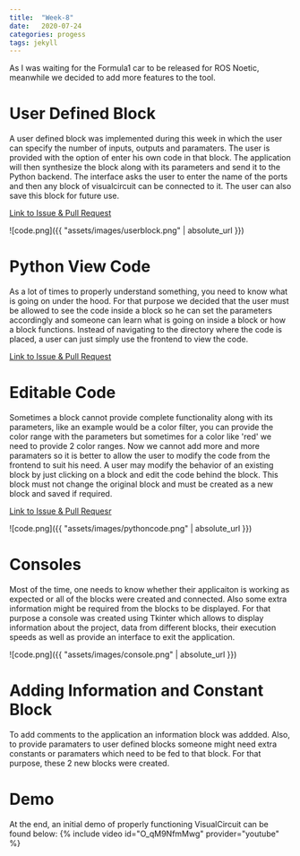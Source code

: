 ```yaml
---
title:  "Week-8"
date:   2020-07-24
categories: progess
tags: jekyll
---
```


As I was waiting for the Formula1 car to be released for ROS Noetic, meanwhile we decided to add more features to the tool.

# User Defined Block

A user defined block was implemented during this week in which the user can specify the  number of inputs, outputs and paramaters. The user is provided with the option of enter his own code in that block. The application will then synthesize the block along with its parameters and send it to the Python backend. The interface asks the user to enter the name of the ports and then any block of visualcircuit can be connected to it. The user can also save this block for future use.

[Link to Issue & Pull Request](https://github.com/JdeRobot/VisualCircuit/issues/37)

![code.png]({{ "assets/images/userblock.png" | absolute_url }})


# Python View Code

As a lot of times to properly understand something, you need to know what is going on under the hood. For that purpose we decided that the user must be allowed to see the code inside a block so he can set the parameters accordingly and someone can learn what is going on inside a block or how a block functions. Instead of navigating to the directory where the code is placed, a user can just simply use the frontend to view the code.

[Link to Issue & Pull Request](https://github.com/JdeRobot/VisualCircuit/issues/34)

# Editable Code

Sometimes a block cannot provide complete functionality along with its parameters, like an example would be a color filter, you can provide the color range with the parameters but sometimes for a color like 'red' we need to provide 2 color ranges. Now we cannot add more and more paramaters so it is better to allow the user to modify the code from the frontend to suit his need. A user may modify the behavior of an existing block by just clicking on a block and edit the code behind the block. This block must not change the original block and must be created as a new block and saved if required.

[Link to Issue & Pull Requesr](https://github.com/JdeRobot/VisualCircuit/issues/35)

![code.png]({{ "assets/images/pythoncode.png" | absolute_url }})

# Consoles

Most of the time, one needs to know whether their applicaiton is working as expected or all of the blocks were created and connected. Also some extra information might be required from the blocks to be displayed. For that purpose a console was created using Tkinter which allows to display information about the project, data from different blocks, their execution speeds as well as provide an interface to exit the application.

![code.png]({{ "assets/images/console.png" | absolute_url }})

# Adding Information and Constant Block

To add comments to the application an information block was addded. Also, to provide paramaters to user defined blocks someone might need extra constants or paramaters which need to be fed to that block. For that purpose, these 2 new blocks were created.


# Demo

At the end, an initial demo of properly functioning VisualCircuit can be found below:
{% include video id="O_qM9NfmMwg" provider="youtube" %}
